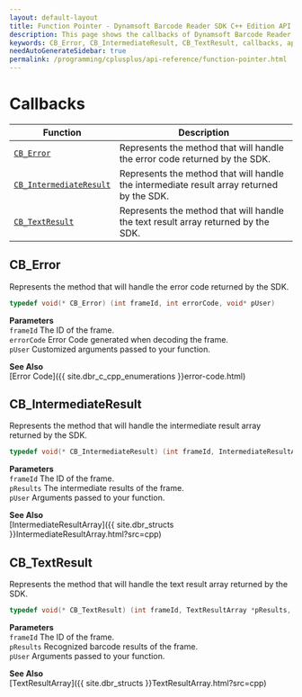 ```yaml
---
layout: default-layout
title: Function Pointer - Dynamsoft Barcode Reader SDK C++ Edition API Reference
description: This page shows the callbacks of Dynamsoft Barcode Reader SDK C++ Edition.
keywords: CB_Error, CB_IntermediateResult, CB_TextResult, callbacks, api reference, c++
needAutoGenerateSidebar: true
permalink: /programming/cplusplus/api-reference/function-pointer.html
---
```



# Callbacks

  | Function | Description |
  |----------|-------------|
  | [`CB_Error`](#cb_error) | Represents the method that will handle the error code returned by the SDK. |
  | [`CB_IntermediateResult`](#cb_intermediateresult) | Represents the method that will handle the intermediate result array returned by the SDK. |
  | [`CB_TextResult`](#cb_textresult) | Represents the method that will handle the text result array returned by the SDK. | 

## CB_Error
Represents the method that will handle the error code returned by the SDK.

```c
typedef void(* CB_Error) (int frameId, int errorCode, void* pUser)
```   
   
**Parameters**  
`frameId` 	The ID of the frame.    
`errorCode` Error Code generated when decoding the frame.    
`pUser` Customized arguments passed to your function.   

**See Also**  
[Error Code]({{ site.dbr_c_cpp_enumerations }}error-code.html)







## CB_IntermediateResult
Represents the method that will handle the intermediate result array returned by the SDK.

```c
typedef void(* CB_IntermediateResult) (int frameId, IntermediateResultArray* pResults, void* pUser)
```   
   
**Parameters**  
`frameId` 	The ID of the frame.  
`pResults` The intermediate results of the frame.   
`pUser` Arguments passed to your function.   

**See Also**  
[IntermediateResultArray]({{ site.dbr_structs }}IntermediateResultArray.html?src=cpp)







## CB_TextResult
Represents the method that will handle the text result array returned by the SDK.

```c
typedef void(* CB_TextResult) (int frameId, TextResultArray *pResults, void *pUser)
```   
   
**Parameters**  
`frameId` 	The ID of the frame.  
`pResults` Recognized barcode results of the frame.   
`pUser` Arguments passed to your function.

**See Also**  
[TextResultArray]({{ site.dbr_structs }}TextResultArray.html?src=cpp)




